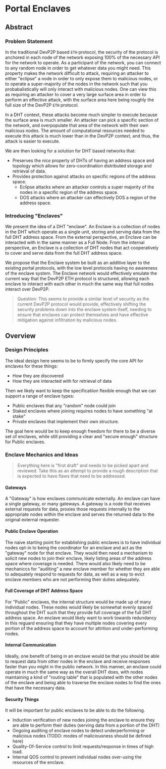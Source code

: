 # Portal Enclaves

## Abstract

### Problem Statement

In the traditional DevP2P based `ETH` protocol, the security of the protocol is anchored in each node of the network exposing 100% of the necessary API for the network to operate.  As a participant of the network, you can connect to any random node in order to get whatever data you might need.  This property makes the network difficult to attack, requiring an attacker to either "eclipse" a node in order to only expose them to malicious nodes, or to operate a super-majority of the nodes in the network such that you probabalistically will only interact with malicious nodes.  One can view this as requiring an attacker to cover a very large surface area in order to perform an effective attack, with the surface area here being roughly the full size of the DevP2P `ETH` protocol.

In a DHT context, these attacks become much simpler to execute because the surface area is much smaller.  An attacker can pick a specific section of the network, and overpopulate that area of the network with their own malicious nodes.  The amount of computational resources needed to execute this attack is much lower than in the DevP2P context, and thus, the attack is easier to execute.

We are then looking for a solution for DHT based networks that:

- Preserves the *nice* property of DHTs of having an address space and topology which allows for zero-coordination distributed storage and retrieval of data.
- Provides protection against attacks on specific regions of the address space.
  - Eclipse attacks where an attacker controls a super majority of the nodes in a specific region of the address space.
  - DOS attacks where an attacker can effectively DOS a region of the address space.

### Introducing "Enclaves"

We present the idea of a DHT "enclave".  An Enclave is a collection of nodes in the DHT which operate as a single unit, storing and serving data from the full DHT address space.  From the external perspective, an Enclave can be interacted with in the same manner as a Full Node.  From the internal perspective, an Enclave is a collection of DHT nodes that act cooperatively to cover and serve data from the full DHT address space.

We propose that the Enclave system be built as an additive layer to the existing portal protocols, with the low level protocols having no awareness of the enclave system.  The Enclave network would effectively emulate the current way that the DevP2P ETH protocol is structured, allowing each enclave to interact with each other in much the same way that full nodes interact over DevP2P.

> Question: This seems to provide a similar level of security as the current DevP2P protocol would provide, effectively shifting the security problems down into the enclave system itself, needing to ensure that enclaves can protect themselves and have effective mitigation against infiltration by malicious nodes.

## Overview

### Design Principles

The ideal design here seems to be to firmly specify the core API for enclaves for these things:

- How they are discovered
- How they are interacted with for retrieval of data

Then we likely want to keep the specificatiion flexible enough that we can support a range of enclave types:

- Public enclaves that any "random" node could join
- Staked enclaves where joining requires nodes to have something "at stake"
- Private enclaves that implement their own structure.

The goal here would be to keep enough freedom for there to be a diverse set of enclaves, while still providing a clear and "secure enough" structure for Public enclaves.

### Enclave Mechanics and Ideas

> Everything here is "first draft" and needs to be picked apart and reviewed.  Take this as an attempt to provide a rough description that is expected to have flaws that need to be addressed.

#### Gateways

A "Gateway" is how enclaves communicate externally.  An enclave can have a single gateway, or many gateways.  A gateway is a node that receives external requests for data, proxies those requests internally to the appropriate nodes within the enclave and serves the returned data to the original external requester.


#### Public Enclave Operation

The naive starting point for establishing public enclaves is to have individual nodes opt-in to being the coordinator for an enclave and act as the "gateway" node for that enclave.  They would then need a mechanism to solicit new nodes to join their enclave, likely listing areas of the address space where coverage is needed.  There would also likely need to be mechaniccs for "auditing" a new enclave member for whether they are able to adequately respond to requests for data, as well as a way to evict enclave members who are not performing their duties adequately.

#### Full Coverage of DHT Address Space

For "Public" enclaves, the internal structure would be made up of many individual nodes.  These nodes would likely be somewhat evenly spaced throughout the DHT such that they provide full coverage of the full DHT address space.  An enclave would likely want to work towards redundancy in this reguard ensuring that they have multiple nodes covering every portion of the address space to account for attrition and under-performing nodes.

#### Internal Communication

Ideally, one benefit of being in an enclave would be that you should be able to request data from other nodes in the enclave and receive responses faster than you might in the public network.  In this manner, an enclave could operate in much the same way as the overall DHT does, with nodes maintaining a kind of "routing table" that is populated with the other nodes of the enclave and being able to traverse the enclave nodes to find the ones that have the necessary data.

#### Security Things

It will be important for public enclaves to be able to do the following.

- Induction verification of new nodes joining the enclave to ensure they are able to perform their duties (serving data from a portion of the DHT)
- Ongoing auditing of enclave nodes to detect underperforming or malicious nodes (TODO: modes of maliciousness should be defined here)
- Quality-Of-Service control to limit requests/response in times of high load.
- Internal QOS control to prevent individual nodes over-using the resources of the enclave.
